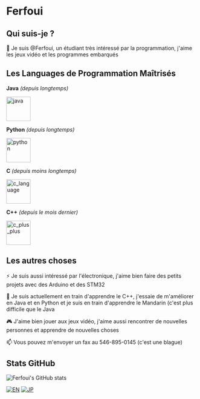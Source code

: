 # Ferfoui

## Qui suis-je ?

👋 Je suis @Ferfoui, un étudiant très intéressé par la programmation, j'aime les jeux vidéo et les programmes embarqués

## Les Languages de Programmation Maîtrisés

**Java** *(depuis longtemps)*

[<img src="https://cdn3.emoji.gg/emojis/java.png" width="64px" height="64px" alt="java">](https://www.java.com)

**Python** *(depuis longtemps)*

[<img src="https://cdn3.emoji.gg/emojis/1887_python.png" width="64px" height="64px" alt="python">](https://www.python.org)

**C** *(depuis moins longtemps)*

[<img src="https://upload.wikimedia.org/wikipedia/commons/1/19/C_Logo.png" height="64px" alt="c_language">](https://learn.microsoft.com/cpp/c-language)

**C++** *(depuis le mois dernier)*

[<img src="https://cdn3.emoji.gg/emojis/8241-c-plus-plus.png" width="64px" height="64px" alt="c_plus_plus">](https://learn.microsoft.com/cpp)

## Les autres choses

⚡ Je suis aussi intéressé par l'électronique, j'aime bien faire des petits projets avec des Arduino et des STM32

🌱 Je suis actuellement en train d'apprendre le C++, j'essaie de m'améliorer en Java et en Python et je suis en train d'apprendre le Mandarin (c'est plus difficile que le Java

🎮 J'aime bien jouer aux jeux vidéo, j'aime aussi rencontrer de nouvelles personnes et apprendre de nouvelles choses

📫 Vous pouvez m'envoyer un fax au 546-895-0145 (c'est une blague)

## Stats GitHub

![Ferfoui's GitHub stats](https://github-readme-stats.vercel.app/api?username=Ferfoui&show_icons=true&theme=radical)

[![EN](https://img.shields.io/badge/EN-blue)](https://github.com/Ferfoui/Ferfoui/blob/main/README_EN.md)  [![JP](https://img.shields.io/badge/JP-blue)](https://github.com/Ferfoui/Ferfoui/blob/main/README_JP.md)  